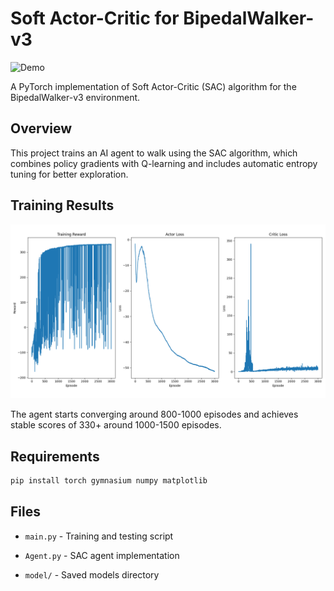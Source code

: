 # Soft Actor-Critic for BipedalWalker-v3

![Demo](demo.gif)

A PyTorch implementation of Soft Actor-Critic (SAC) algorithm for the BipedalWalker-v3 environment.

## Overview

This project trains an AI agent to walk using the SAC algorithm, which combines policy gradients with Q-learning and includes automatic entropy tuning for better exploration.

## Training Results

![Training](Training.png)

The agent starts converging around 800-1000 episodes and achieves stable scores of 330+ around 1000-1500 episodes.

## Requirements

```bash
pip install torch gymnasium numpy matplotlib
```

## Files

- `main.py` - Training and testing script
- `Agent.py` - SAC agent implementation

- `model/` - Saved models directory
